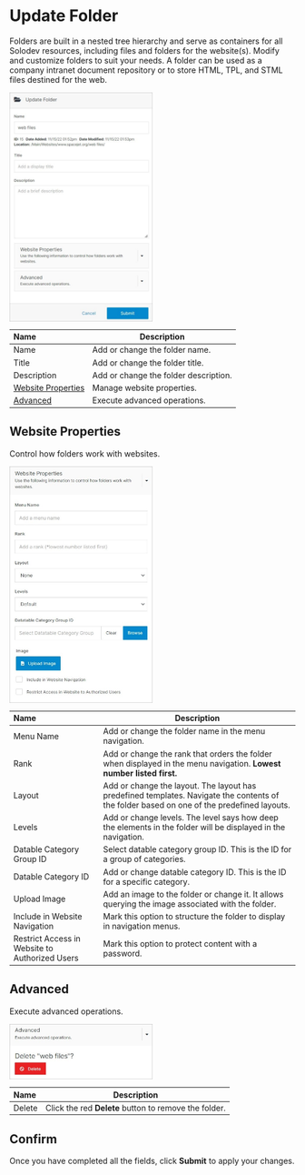 # Update Folder 

Folders are built in a nested tree hierarchy and serve as containers for all Solodev resources, including files and folders for the website(s). Modify and customize folders to suit your needs. A folder can be used as a company intranet document repository or to store HTML, TPL, and STML files destined for the web.

<img src="../../../../images/documents13.jpg" alt="documents13" style="width: 50%; display: block"></a>

**Name** | **Description**
:--- | ---
Name | Add or change the folder name.
Title | Add or change the folder title.
Description | Add or change the folder description. 
<a href="/workspace/websites/manage-website/updatefolder/#website-properties">Website Properties</a> | Manage website properties.
<a href="/workspace/websites/manage-website/updatefolder/#advanced">Advanced</a> | Execute advanced operations.

## Website Properties

Control how folders work with websites.

<img src="../../../../images/documents15.jpg" alt="documents15" style="width: 50%; display: block"></a>

**Name** | **Description**
:--- | ---
Menu Name | Add or change the folder name in the menu navigation.
Rank | Add or change the rank that orders the folder when displayed in the menu navigation. **Lowest number listed first.**
Layout | Add or change the layout. The layout has predefined templates. Navigate the contents of the folder based on one of the predefined layouts.
Levels | Add or change levels. The level says how deep the elements in the folder will be displayed in the navigation.
Datable Category Group ID | Select datable category group ID. This is the ID for a group of categories.
Datable Category ID | Add or change datable category ID. This is the ID for a specific category.
Upload Image | Add an image to the folder or change it. It allows querying the image associated with the folder.
Include in Website Navigation | Mark this option to structure the folder to display in navigation menus.
Restrict Access in Website to Authorized Users | Mark this option to protect content with a password.

## Advanced

Execute advanced operations.

<img src="../../../../images/documents14.jpg" alt="documents14" style="width: 50%; display: block"></a>

**Name** | **Description**
:--- | ---
Delete | Click the red **Delete** button to remove the folder.

## Confirm

Once you have completed all the fields, click **Submit** to apply your changes.